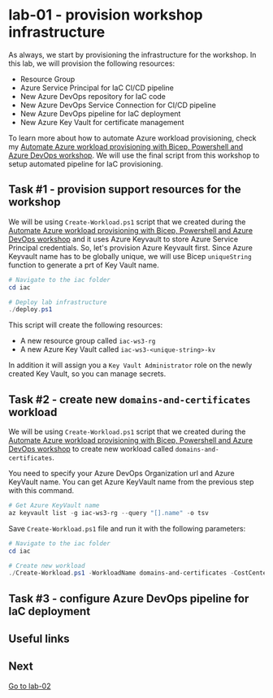 # lab-01 - provision workshop infrastructure

As always, we start by provisioning the infrastructure for the workshop. In this lab, we will provision the following resources:

* Resource Group
* Azure Service Principal for IaC CI/CD pipeline
* New Azure DevOps repository for IaC code
* New Azure DevOps Service Connection for CI/CD pipeline
* New Azure DevOps pipeline for IaC deployment
* New Azure Key Vault for certificate management

To learn more about how to automate Azure workload provisioning, check my [Automate Azure workload provisioning with Bicep, Powershell and Azure DevOps workshop](https://github.com/evgenyb/iac-workshops/tree/main/iac-with-azure-devops). We will use the final script from this workshop to setup automated pipeline for IaC provisioning.

## Task #1 - provision support resources for the workshop

We will be using `Create-Workload.ps1` script that we created during the [Automate Azure workload provisioning with Bicep, Powershell and Azure DevOps workshop](https://github.com/evgenyb/iac-workshops/tree/main/iac-with-azure-devops) and it uses Azure Keyvault to store Azure Service Principal credentials. So, let's provision Azure Keyvault first. Since Azure Keyvault name has to be globally unique, we will use Bicep `uniqueString` function to generate a prt of Key Vault name. 

```powershell 
# Navigate to the iac folder
cd iac

# Deploy lab infrastructure
./deploy.ps1
```

This script will create the following resources:

* A new resource group called `iac-ws3-rg`
* A new Azure Key Vault called `iac-ws3-<unique-string>-kv`

In addition it will assign you a `Key Vault Administrator` role on the newly created Key Vault, so you can manage secrets.


## Task #2 - create new `domains-and-certificates` workload 

We will be using `Create-Workload.ps1` script that we created during the [Automate Azure workload provisioning with Bicep, Powershell and Azure DevOps workshop](https://github.com/evgenyb/iac-workshops/tree/main/iac-with-azure-devops) to create new workload called `domains-and-certificates`. 

You need to specify your Azure DevOps Organization url and Azure KeyVault name. You can get Azure KeyVault name from the previous step with this command.

```powershell
# Get Azure KeyVault name
az keyvault list -g iac-ws3-rg --query "[].name" -o tsv
```

Save `Create-Workload.ps1` file and run it with the following parameters:

```powershell
# Navigate to the iac folder 
cd iac

# Create new workload
./Create-Workload.ps1 -WorkloadName domains-and-certificates -CostCenter IaC -Owner 'James Bond' -Environment prod -DevOpsProject iac -Location norwayeast 
```

## Task #3 - configure Azure DevOps pipeline for IaC deployment


## Useful links


## Next
[Go to lab-02](../lab-02/readme.md)